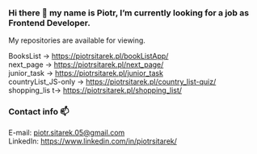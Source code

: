 ### Hi there 👋 my name is Piotr, I’m currently looking for a job as Frontend Developer.
My repositories are available for viewing.

BooksList -> https://piotrsitarek.pl/bookListApp/</br>
next_page -> https://piotrsitarek.pl/next_page/</br>
junior_task -> https://piotrsitarek.pl/junior_task</br>
countryList_JS-only -> https://piotrsitarek.pl/country_list-quiz/</br>
shopping_lis t-> https://piotrsitarek.pl/shopping_list/</br>

### Contact info 📫
E-mail: piotr.sitarek.05@gmail.com</br>
LinkedIn: https://www.linkedin.com/in/piotrsitarek/</br>
